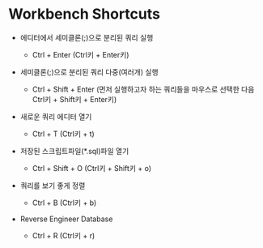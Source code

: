 # Workbench Shortcuts

- 에디터에서 세미클론(;)으로 분리된 쿼리 실행

  - Ctrl + Enter (Ctrl키 + Enter키)

- 세미클론(;)으로 분리된 쿼리 다중(여러개) 실행

  - Ctrl + Shift + Enter (먼저 실행하고자 하는 쿼리들을 마우스로 선택한 다음 Ctrl키 + Shift키 + Enter키)

- 새로운 쿼리 에디터 열기

  - Ctrl + T (Ctrl키 + t)

- 저장된 스크립트파일(\*.sql)파일 열기

  - Ctrl + Shift + O (Ctrl키 + Shift키 + o)

- 쿼리를 보기 좋게 정렬

  - Ctrl + B (Ctrl키 + b)

- Reverse Engineer Database
  - Ctrl + R (Ctrl키 + r)
